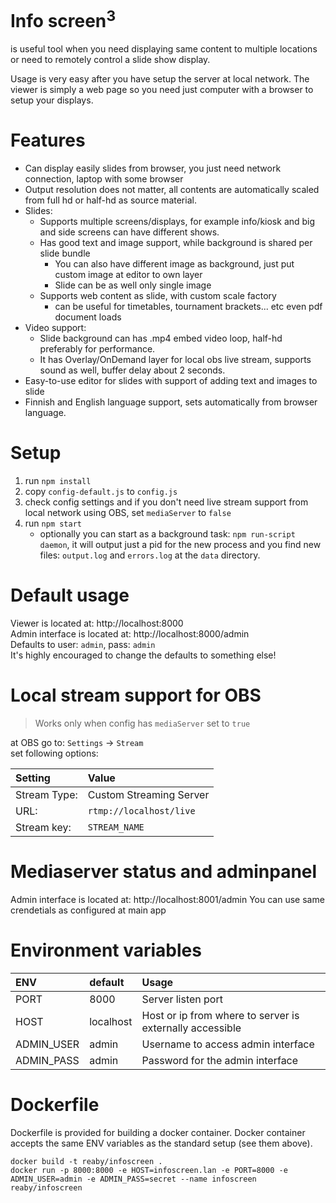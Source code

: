 # Info screen<sup>3</sup>

is useful tool when you need displaying same content to multiple locations or need to remotely control a slide show display.

Usage is very easy after you have setup the server at local network. The viewer is simply a web page so you need just computer with a browser to setup your displays.

# Features
* Can display easily slides from browser, you just need network connection, laptop with some browser
* Output resolution does not matter, all contents are automatically scaled from full hd or half-hd as source material.
* Slides:
    * Supports multiple screens/displays, for example info/kiosk and big and side screens can have different shows.
    * Has good text and image support, while background is shared per slide bundle
        * You can also have different image as background, just put custom image at editor to own layer
        * Slide can be as well only single image
    * Supports web content as slide, with custom scale factory
        * can be useful for timetables, tournament brackets... etc even pdf document loads
* Video support:
    * Slide background can has .mp4 embed video loop, half-hd preferably for performance.
    * It has Overlay/OnDemand layer for local obs live stream, supports sound as well, buffer delay about 2 seconds.
* Easy-to-use editor for slides with support of adding text and images to slide
* Finnish and English language support, sets automatically from browser language.
          
# Setup
1. run `npm install`
2. copy `config-default.js` to `config.js`
3. check config settings and if you don't need live stream support from local network using OBS, set `mediaServer` to `false`
4. run `npm start`
   - optionally you can start as a background task: `npm run-script daemon`, it will output just a pid for the new process and you find new files: `output.log` and `errors.log` at the `data` directory.

# Default usage
Viewer is located at: http://localhost:8000 <br/>
Admin interface is located at: http://localhost:8000/admin<br/>
Defaults to user: `admin`, pass: `admin`<br/>
It's highly encouraged to change the defaults to something else!

# Local stream support for OBS
> Works only when config has `mediaServer` set to `true` 

at OBS go to: `Settings` -> `Stream`<br/>
set following options:<br/>

|Setting|Value|
|:---|:---|
|Stream Type:| Custom Streaming Server|
|URL:| `rtmp://localhost/live`|
|Stream key:|`STREAM_NAME`|

# Mediaserver status and adminpanel
Admin interface is located at: http://localhost:8001/admin
You can use same crendetials as configured at main app


# Environment variables
|ENV|default|Usage|
|:---|:---|:---|
|PORT|8000|Server listen port|
|HOST|localhost|Host or ip from where to server is externally accessible|
|ADMIN_USER|admin|Username to access admin interface|
|ADMIN_PASS|admin|Password for the admin interface|

# Dockerfile

Dockerfile is provided for building a docker container. Docker container accepts the same ENV variables as the standard setup (see them above).

`docker build -t reaby/infoscreen .`<br/>
`docker run -p 8000:8000 -e HOST=infoscreen.lan -e PORT=8000 -e ADMIN_USER=admin -e ADMIN_PASS=secret --name infoscreen reaby/infoscreen`<br/>
